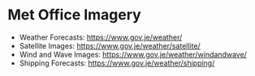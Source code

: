 # Met Office Imagery

- Weather Forecasts: https://www.gov.je/weather/
- Satellite Images: https://www.gov.je/weather/satellite/
- Wind and Wave Images: https://www.gov.je/weather/windandwave/
- Shipping Forecasts: https://www.gov.je/weather/shipping/
